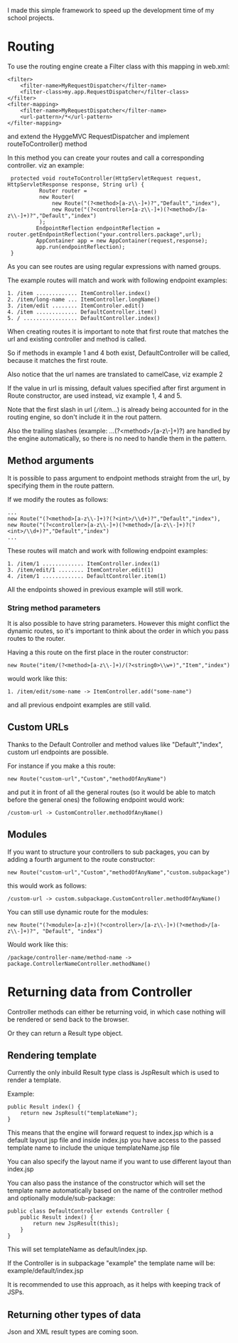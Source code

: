I made this simple framework to speed up the development time of my school projects.

# Routing

To use the routing engine create a Filter class with this mapping in web.xml:

    <filter>
        <filter-name>MyRequestDispatcher</filter-name>
        <filter-class>my.app.RequestDispatcher</filter-class>
    </filter>
    <filter-mapping>
        <filter-name>MyRequestDispatcher</filter-name>
        <url-pattern>/*</url-pattern>
    </filter-mapping>

and extend the HyggeMVC RequestDispatcher and implement routeToController() method

In this method you can create your routes and call a corresponding controller. viz an example:
   
     protected void routeToController(HttpServletRequest request, HttpServletResponse response, String url) {
              Router router =
              new Router(
                  new Route("(?<method>[a-z\\-]+)?","Default","index"),
                  new Route("(?<controller>[a-z\\-]+)(?<method>/[a-z\\-]+)?","Default","index")
              );
             EndpointReflection endpointReflection = router.getEndpointReflection("your.controllers.package",url);
             AppContainer app = new AppContainer(request,response);
             app.run(endpointReflection);
     }

As you can see routes are using regular expressions with named groups.

The example routes will match and work with following endpoint examples:

    1. /item ............. ItemController.index()
    2. /item/long-name ... ItemController.longName()
    3. /item/edit ........ ItemControler.edit()
    4. /item ............. DefaultController.item()
    5. / ................. DefaultController.index()
    
When creating routes it is important to note that first route that matches the url and existing controller and method is called.

So if methods in example 1 and 4 both exist, DefaultController will be called, because it matches the first route.

Also notice that the url names are translated to camelCase, viz example 2

If the value in url is missing, default values specified after first argument in Route constructor, are used instead, viz example 1, 4 and 5.

Note that the first slash in url (`/`item...) is already being accounted for in the routing engine, so don't include it in the rout pattern.

Also the trailing slashes (example: ...(?\<method\>**`/`**[a-z\\-]+)?) are handled by the engine automatically, so there is no need to handle them in the pattern. 

## Method arguments

It is possible to pass argument to endpoint methods straight from the url, by specifying them in the route pattern.

If we modify the routes as follows:

    ...
    new Route("(?<method>[a-z\\-]+)?(?<int>/\\d+)?","Default","index"),
    new Route("(?<controller>[a-z\\-]+)(?<method>/[a-z\\-]+)?(?<int>/\\d+)?","Default","index")
    ...

These routes will match and work with following endpoint examples:

    1. /item/1 ............. ItemController.index(1)
    3. /item/edit/1 ........ ItemControler.edit(1)
    4. /item/1 ............. DefaultController.item(1)
    
All the endpoints showed in previous example will still work.

### String method parameters

It is also possible to have string parameters. However this might conflict the dynamic routes, so it's important to think about the order in which you pass routes to the router.

Having a this route on the first place in the router constructor:

    new Route("item/(?<method>[a-z\\-]+)/(?<string0>\\w+)","Item","index")

would work like this:
    
    1. /item/edit/some-name -> ItemController.add("some-name")
    
and all previous endpoint examples are still valid.

## Custom URLs

Thanks to the Default Controller and method values like "Default","index", custom url endpoints are possible.

For instance if you make a this route:

    new Route("custom-url","Custom","methodOfAnyName")

and put it in front of all the general routes (so it would be able to match before the general ones) the following endpoint would work:

    /custom-url -> CustomController.methodOfAnyName()

## Modules

If you want to structure your controllers to sub packages, you can by adding a fourth argument to the route constructor:

    new Route("custom-url","Custom","methodOfAnyName","custom.subpackage")

this would work as follows:

    /custom-url -> custom.subpackage.CustomController.methodOfAnyName()

You can still use dynamic route for the modules:

    new Route("(?<module>[a-z]+)(?<controller>/[a-z\\-]+)(?<method>/[a-z\\-]+)?", "Default", "index")

Would work like this:

    /package/controller-name/method-name -> package.ControllerNameController.methodName()

# Returning data from Controller

Controller methods can either be returning void, in which case nothing will be rendered or send back to the browser.

Or they can return a Result type object.

## Rendering template

Currently the only inbuild Result type class is JspResult which is used to render a template.

Example:

    public Result index() {
        return new JspResult("templateName");
    }
 
This means that the engine will forward request to index.jsp which is a default layout jsp file and inside index.jsp you have access to the passed template name to include the unique templateName.jsp file

You can also specify the layout name if you want to use different layout than index.jsp

You can also pass the instance of the constructor which will set the template name automatically based on the name of the controller method and optionally module/sub-package:

    public class DefaultController extends Controller {
        public Result index() {
            return new JspResult(this);
        }
    }

This will set templateName as default/index.jsp.

If the Controller is in subpackage "example" the template name will be: example/default/index.jsp

It is recommended to use this approach, as it helps with keeping track of JSPs.

## Returning other types of data

Json and XML result types are coming soon.


